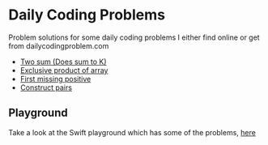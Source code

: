 # Daily Coding Problems
Problem solutions for some daily coding problems I either find online or get from dailycodingproblem.com

- [Two sum (Does sum to K)](01/doesSumToK.swift)
- [Exclusive product of array](02/exclusiveProduct.swift)
- [First missing positive](03/firstMissingPositive.swift)
- [Construct pairs](04/constructPairs.swift)

## Playground

Take a look at the Swift playground which has some of the problems,
[here](Playground/)
